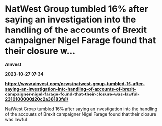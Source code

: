 # NatWest Group tumbled 16% after saying an investigation into the handling of the accounts of Brexit campaigner Nigel Farage found that their closure w...
**AInvest**

**2023-10-27 07:34**

**https://www.ainvest.com/news/natwest-group-tumbled-16-after-saying-an-investigation-into-handling-of-accounts-of-brexit-campaigner-nigel-farage-found-that-their-closure-was-lawful-2310100000d20c2a36183fe1/**

NatWest Group tumbled 16% after saying an investigation into the handling of the accounts of Brexit campaigner Nigel Farage found that their closure was lawful